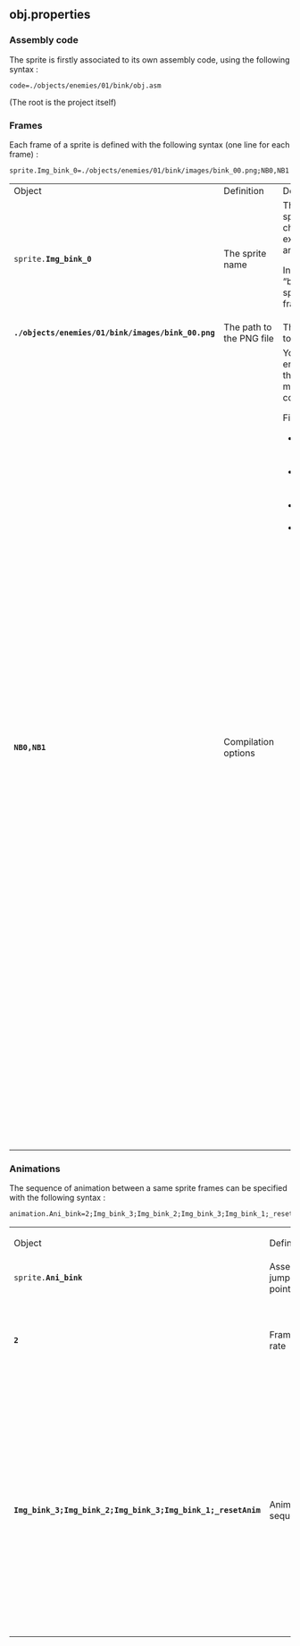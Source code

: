 <!-- Output copied to clipboard! -->

<!-----

Yay, no errors, warnings, or alerts!

Conversion time: 0.49 seconds.


Using this Markdown file:

1. Paste this output into your source file.
2. See the notes and action items below regarding this conversion run.
3. Check the rendered output (headings, lists, code blocks, tables) for proper
   formatting and use a linkchecker before you publish this page.

Conversion notes:

* Docs to Markdown version 1.0β34
* Thu Jan 19 2023 07:13:08 GMT-0800 (PST)
* Source doc: Doc - Sprites
* Tables are currently converted to HTML tables.
----->



## obj.properties


### Assembly code

The sprite is firstly associated to its own assembly code, using the following syntax :


```
code=./objects/enemies/01/bink/obj.asm
```


(The root is the project itself)


### Frames

Each frame of a sprite is defined with the following syntax (one line for each frame) : 


```
sprite.Img_bink_0=./objects/enemies/01/bink/images/bink_00.png;NB0,NB1
```


<table>
  <tr>
   <td>
Object
   </td>
   <td>Definition
   </td>
   <td>Description
   </td>
  </tr>
  <tr>
   <td><code>sprite.<strong>Img_bink_0</strong></code>
   </td>
   <td>The sprite name
   </td>
   <td>The object starts with sprite. followed by a chosen name (for example, the sprite name and frame number)
<p>
In the given example, “bink” represents the sprite name, and 0 its frame.
   </td>
  </tr>
  <tr>
   <td><strong><code>./objects/enemies/01/bink/images/bink_00.png</code></strong>
   </td>
   <td>The path to the PNG file
   </td>
   <td>The path is always relative to the project root folder.
   </td>
  </tr>
  <tr>
   <td><strong><code>NB0,NB1</code></strong>
   </td>
   <td>Compilation options
   </td>
   <td>You can define how the engine is going to compile the sprite. You can select multiple options, using a comma in between each.
<p>
First option : 
<ul>

<li>N specifies a “normal” sprite, oriented as you designed it

<li>X specified a horizontal flip of the sprite

<li>Y specifies a vertical flip of the sprite

<li>XY specifies both a horizontal and  vertical flip of the sprite

<p>
Second option : 
<ul>

<li>B (background) specifies that the backgroun of the sprite will need to be saved and restored

<li>D (draw) means that the background does not need to be saved (and restored)

<p>
Third option :  \

<ul>

<li>0 : Create the sprite at position 0

<li>1 : Create the sprite at position 1 (shift by 1 pixel to the right). This is to allow a single pixel movement

<p>
Example : 
<p>
I want my sprite frame to be compiled with the possibility of moving by 1 pixel (hence with 1 shift), with saving of the background and its equivalent with horizontal flipping (mirror) as my sprite can move right or left with a flipped design.
<p>
My sprite options would therefore be : 
<p>
<code>NB0,NB1,XB0,XB1</code>
</li>
</ul>
</li>
</ul>
</li>
</ul>
   </td>
  </tr>
</table>



### Animations

The sequence of animation between a same sprite frames can be specified with the following syntax : 


```
animation.Ani_bink=2;Img_bink_3;Img_bink_2;Img_bink_3;Img_bink_1;_resetAnim
```

<table>
  <tr>
   <td>

Object
   </td>
   <td>Definition
   </td>
   <td>Description
   </td>
  </tr>
  <tr>
   <td><code>sprite.<strong>Ani_bink</strong></code>
   </td>
   <td>Assembly jump point
   </td>
   <td>This defines where, in the assembly code (obj.asm) the sprite will be executed.
   </td>
  </tr>
  <tr>
   <td><strong><code>2</code></strong>
   </td>
   <td>Frame rate
   </td>
   <td>This defines when the sprite is rotated to its next frame : 
<ul>

<li>1 means every game frame

<li>2 means every other game frames

<li>3 means every 3 game frames

<li>… etc …
</li>
</ul>
   </td>
  </tr>
  <tr>
   <td><strong><code>Img_bink_3;Img_bink_2;Img_bink_3;Img_bink_1;_resetAnim</code></strong>
   </td>
   <td>Animation sequence
   </td>
   <td>This specifies the frames order the sprite will be animated.
<p>
Each frame name refers to the frames created (See “Frames” section above) and are separated by a semicolon ;
<p>
The animation is closed by one of the following options :
<ul>
<li>_resetAnim : Loops the animation back from start
<li>_goBackNFrames : loops the animation back N frames (e.g. _goBackNFrames;3 would loop from 3 frames back)
<li>_goToAnimation : ??? Move to another defined animation (e.g. _goToAnimation:Ani_bink_explosion)
<li>_nextRoutine : ???
<li>_resetAnimAndSubRoutine : ???
<li>_nextSubRoutine : ???
</ul>

   </td>
  </tr>
</table>


